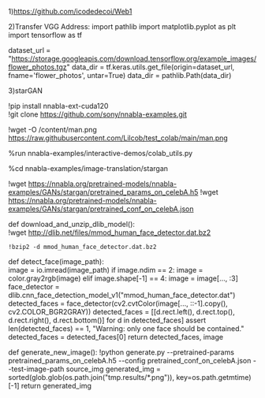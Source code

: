 1)https://github.com/icodedecoi/Web1

2)Transfer VGG Address:
import pathlib
import matplotlib.pyplot as plt
import tensorflow as tf

dataset_url = "https://storage.googleapis.com/download.tensorflow.org/example_images/flower_photos.tgz"
data_dir = tf.keras.utils.get_file(origin=dataset_url,
                                   fname='flower_photos',
                                   untar=True)
data_dir = pathlib.Path(data_dir)

3)starGAN

!pip install nnabla-ext-cuda120  
!git clone https://github.com/sony/nnabla-examples.git

!wget -O /content/man.png https://raw.githubusercontent.com/Lilcob/test_colab/main/man.png

%run nnabla-examples/interactive-demos/colab_utils.py

%cd nnabla-examples/image-translation/stargan

!wget https://nnabla.org/pretrained-models/nnabla-examples/GANs/stargan/pretrained_params_on_celebA.h5
!wget https://nnabla.org/pretrained-models/nnabla-examples/GANs/stargan/pretrained_conf_on_celebA.json

def download_and_unzip_dlib_model():  
    !wget http://dlib.net/files/mmod_human_face_detector.dat.bz2
    
    !bzip2 -d mmod_human_face_detector.dat.bz2

def detect_face(image_path):  
    image = io.imread(image_path)
    if image.ndim == 2:
        image = color.gray2rgb(image)
    elif image.shape[-1] == 4:
        image = image[..., :3]
    face_detector = dlib.cnn_face_detection_model_v1("mmod_human_face_detector.dat")
    detected_faces = face_detector(cv2.cvtColor(image[..., ::-1].copy(), cv2.COLOR_BGR2GRAY))
    detected_faces = [[d.rect.left(), d.rect.top(), d.rect.right(), d.rect.bottom()] for d in detected_faces]
    assert len(detected_faces) == 1, "Warning: only one face should be contained."
    detected_faces = detected_faces[0]
    return detected_faces, image

def generate_new_image():
    !python generate.py --pretrained-params pretrained_params_on_celebA.h5 --config pretrained_conf_on_celebA.json --test-image-path source_img
    generated_img = sorted(glob.glob(os.path.join("tmp.results/*.png")), key=os.path.getmtime)[-1]
    return generated_img


